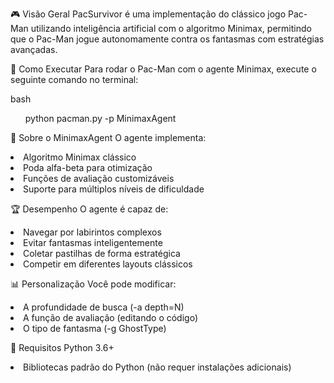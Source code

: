 🎮 Visão Geral
PacSurvivor é uma implementação do clássico jogo Pac-Man utilizando inteligência artificial com o algoritmo Minimax, permitindo que o Pac-Man jogue autonomamente contra os fantasmas com estratégias avançadas.

🚀 Como Executar
Para rodar o Pac-Man com o agente Minimax, execute o seguinte comando no terminal:

bash
<ul>python pacman.py -p MinimaxAgent</ul>


🤖 Sobre o MinimaxAgent
O agente implementa:


<li>Algoritmo Minimax clássico</li>

<li>Poda alfa-beta para otimização</li>

<li>Funções de avaliação customizáveis</li>

<li>Suporte para múltiplos níveis de dificuldade</li>


🏆 Desempenho
O agente é capaz de:

<li>Navegar por labirintos complexos</li>

<li>Evitar fantasmas inteligentemente</li>

<li>Coletar pastilhas de forma estratégica</li>

<li>Competir em diferentes layouts clássicos</li>

📊 Personalização
Você pode modificar:

<li>A profundidade de busca (-a depth=N)</li>

<li>A função de avaliação (editando o código)</li>

<li>O tipo de fantasma (-g GhostType)</li>

📝 Requisitos
Python 3.6+</li>

<li>Bibliotecas padrão do Python (não requer instalações adicionais)</li>

